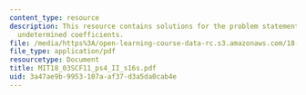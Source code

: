 ```yaml
---
content_type: resource
description: This resource contains solutions for the problem statements related to
  undetermined coefficients.
file: /media/https%3A/open-learning-course-data-rc.s3.amazonaws.com/18-03sc-differential-equations-fall-2011/3a47ae9b9953107aaf37d3a5da0cab4e_MIT18_03SCF11_ps4_II_s16s.pdf
file_type: application/pdf
resourcetype: Document
title: MIT18_03SCF11_ps4_II_s16s.pdf
uid: 3a47ae9b-9953-107a-af37-d3a5da0cab4e
---
```

